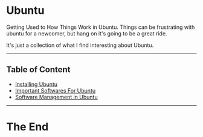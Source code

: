 # Ubuntu

Getting Used to How Things Work in Ubuntu. Things can be frustrating with ubuntu for a newcomer, but hang on it's going to be a great ride.

It's just a collection of what I find interesting about Ubuntu.

---

## Table of Content

- [Installing Ubuntu](installing_ubuntu.md)
- [Important Softwares For Ubuntu](important_softwares_for_ubuntu.md)
- [Software Management in Ubuntu](software_management_in_ubuntu.md)

---

# The End
